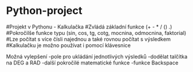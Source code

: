 # Python-project

#Projekt v Pythonu - Kalkulačka
#Zvládá základní funkce (+ - * / () .)
#Pokročilše funkce typu (sin, cos, tg, cotg, mocnina, odmocnina, faktorial)
#Lze počítat s více čísli najednou a také rovnou počítat s výsledkem
#Kalkulačku je možno používat i pomocí klávesnice

Možná vylepšení
-pole pro ukládání jednotlivých výsledků
-dodělat talčítka na DEG a RAD
-další pokročilé matematické funkce
-funkce Backspace

